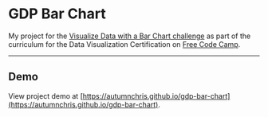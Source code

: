 # GDP Bar Chart

My project for the [Visualize Data with a Bar Chart challenge](https://learn.freecodecamp.org/data-visualization/data-visualization-projects/visualize-data-with-a-bar-chart) as part of the curriculum for the Data Visualization Certification on [Free Code Camp](https://www.freecodecamp.org).

---

## Demo

View project demo at [https://autumnchris.github.io/gdp-bar-chart](https://autumnchris.github.io/gdp-bar-chart).

